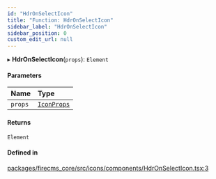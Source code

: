 ```yaml
---
id: "HdrOnSelectIcon"
title: "Function: HdrOnSelectIcon"
sidebar_label: "HdrOnSelectIcon"
sidebar_position: 0
custom_edit_url: null
---
```


▸ **HdrOnSelectIcon**(`props`): `Element`

#### Parameters

| Name | Type |
| :------ | :------ |
| `props` | [`IconProps`](../types/IconProps.md) |

#### Returns

`Element`

#### Defined in

[packages/firecms_core/src/icons/components/HdrOnSelectIcon.tsx:3](https://github.com/FireCMSco/firecms/blob/d45f3739/packages/firecms_core/src/icons/components/HdrOnSelectIcon.tsx#L3)

